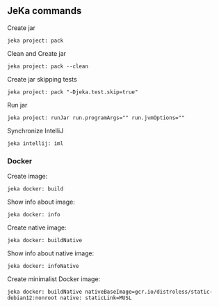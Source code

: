 #

## JeKa commands

Create jar
```shell
jeka project: pack
```

Clean and Create jar
```shell
jeka project: pack --clean
```

Create jar skipping tests
```shell
jeka project: pack "-Djeka.test.skip=true"
```

Run jar
```shell
jeka project: runJar run.programArgs="" run.jvmOptions=""
```

Synchronize IntelliJ
```shell
jeka intellij: iml
```

### Docker

Create image:
```shell
jeka docker: build
```

Show info about image:
```shell
jeka docker: info
```

Create native image:
```shell
jeka docker: buildNative
```

Show info about native image:
```shell
jeka docker: infoNative
```

Create minimalist Docker image:
```shell
jeka docker: buildNative nativeBaseImage=gcr.io/distroless/static-debian12:nonroot native: staticLink=MUSL
```


